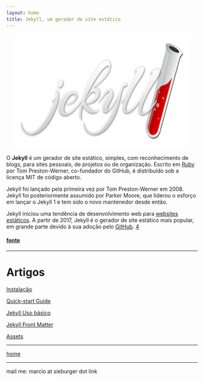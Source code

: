 ```yaml
---
layout: home
title: Jekyll, um gerador de site estático
---
```



<p align="center">
  <img width="460" height="300" src="/assets/logo-2x.png">
</p>

 O __Jekyll__ é um gerador de site estático, simples, com reconhecimento de blogs, para sites pessoais, de projetos ou de organização. Escrito em [Ruby](https://en.wikipedia.org/wiki/Ruby_(programming_language)) por Tom Preston-Werner, co-fundador do GitHub, é distribuído sob a licença MIT de código aberto.

 Jekyll foi lançado pela primeira vez por Tom Preston-Werner em 2008. Jekyll foi posteriormente assumido por Parker Moore, que liderou o esforço em lançar o Jekyll 1 e tem sido o novo mantenedor desde então.

 Jekyll iniciou uma tendência de desenvolvimento web para [websites estáticos](https://en.wikipedia.org/wiki/Static_web_page). A partir de 2017, Jekyll é o gerador de site estático mais popular, em grande parte devido à sua adoção pelo [GitHub](https://en.wikipedia.org/wiki/GitHub). [4](https://www.netlify.com/blog/2017/05/25/top-ten-static-site-generators-of-2017/)

#### [fonte](https://en.wikipedia.org/wiki/Jekyll_(software))

***
# Artigos


[Instalação](./jekyll/jekyll_Installation.html)
<br> 

[Quick-start Guide](./jekyll/Quick-start.html)
<br>

[Jekyll Uso básico](./jekyll/jekyll_Basic_Usage.html)
<br>

[Jekyll Front Matter](./jekyll/Front_Matter.html)
<br>

[Assets](./jekyll/Quick-start.html)

***
[home](../)

***
mail me: marcio at sieburger dot link
